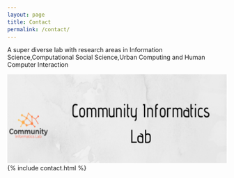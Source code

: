 ```yaml
---
layout: page
title: Contact
permalink: /contact/
---
```


 <div class="post-content">
    <p>A super diverse lab with research areas in Information Science,Computational Social Science,Urban Computing and Human Computer Interaction</p>
	<img src="/assets/cil_banner.png">

  </div>
  <div>
	{% include contact.html %}
</div>
